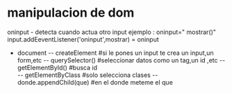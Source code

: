 # manipulacion de dom
oninput - detecta cuando actua otro input ejemplo : oninput=" mostrar()"
input.addEeventListener('oninput',mostrar) = oninput

- document -- createElement #si le pones un input te crea un input,un form,etc
           -- querySelector() #seleccionar datos como un tag,un id ,etc
           -- getElementById() #busca id  
           -- getElementByClass #solo selecciona clases
           -- donde.appendChild(que) #en el donde meteme el que 
           
    

            